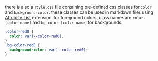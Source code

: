 there is also a `style.css` file containing pre-defined css classes for `color` and `background-color`. these classes can be used in markdown files using [Attribute List](https://python-markdown.github.io/extensions/attr_list/) extension. for foreground colors, class names are `color-[color-name]` and `bg-color-[color-name]` for backgrounds:
```css
.color-red0 {
  color: var(--color-red0);
}
.bg-color-red0 {
  background-color: var(--color-red0);
}
```